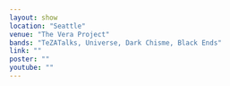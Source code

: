 ```yaml
---
layout: show
location: "Seattle"
venue: "The Vera Project"
bands: "TeZATalks, Universe, Dark Chisme, Black Ends"
link: ""
poster: ""
youtube: ""
---
```



